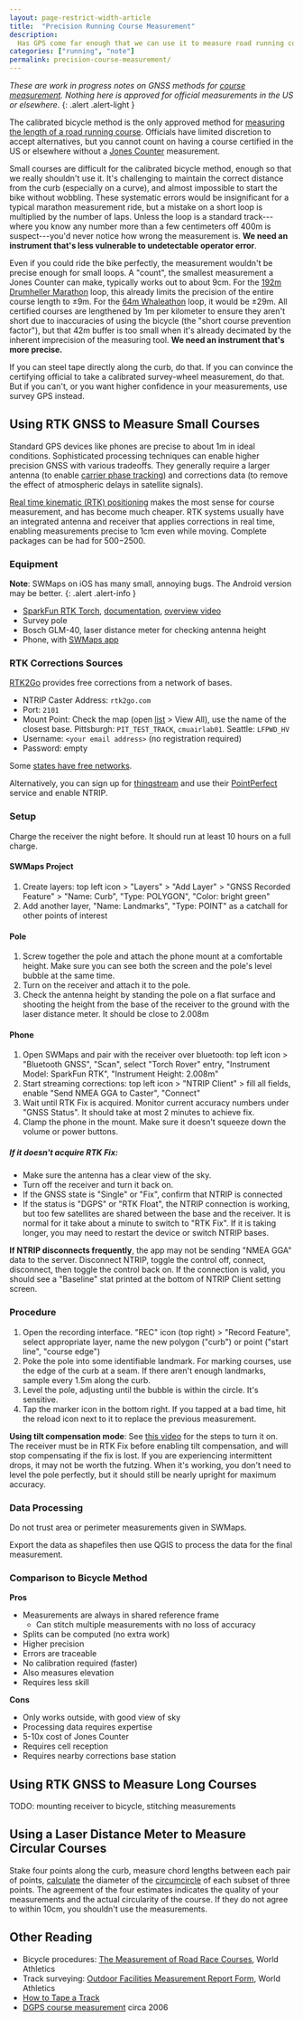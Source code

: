 ```yaml
---
layout: page-restrict-width-article
title:  "Precision Running Course Measurement"
description:
  Has GPS come far enough that we can use it to measure road running courses? Try it and see.
categories: ["running", "note"]
permalink: precision-course-measurement/
---
```


_These are work in progress notes on GNSS methods for [course measurement](https://rrtc.net/). Nothing here is approved for official measurements in the US or elsewhere._
{: .alert .alert-light }

The calibrated bicycle method is the only approved method for [measuring the length of a road running course](https://rrtc.net/). Officials have limited discretion to accept alternatives, but you cannot count on having a course certified in the US or elsewhere without a [Jones Counter](https://en.wikipedia.org/wiki/Jones_Counter) measurement.

Small courses are difficult for the calibrated bicycle method, enough so that we really shouldn't use it.
It's challenging to maintain the correct distance from the curb (especially on a curve), and almost impossible to start the bike without wobbling. These systematic errors would be insignificant for a typical marathon measurement ride, but a mistake on a short loop is multiplied by the number of laps. Unless the loop is a standard track---where you know any number more than a few centimeters off 400m is suspect---you'd never notice how wrong the measurement is. **We need an instrument that's less vulnerable to undetectable operator error**. 

Even if you could ride the bike perfectly, the measurement wouldn't be precise enough for small loops. A "count", the smallest measurement a Jones Counter can make, typically works out to about 9cm. For the [192m Drumheller Marathon](https://drumhellermarathon.com) loop, this already limits the precision of the entire course length to ±9m. For the [64m Whaleathon](https://whaleathon.com/) loop, it would be ±29m. All certified courses are lengthened by 1m per kilometer to ensure they aren't short due to inaccuracies of using the bicycle (the "short course prevention factor"), but that 42m buffer is too small when it's already decimated by the inherent imprecision of the measuring tool. **We need an instrument that's more precise.**

If you can steel tape directly along the curb, do that. If you can convince the certifying official to take a calibrated survey-wheel measurement, do that. But if you can't, or you want higher confidence in your measurements, use survey GPS instead.


## Using RTK GNSS to Measure Small Courses

Standard GPS devices like phones are precise to about 1m in ideal conditions. Sophisticated processing techniques can enable higher precision GNSS with various tradeoffs. They generally require a larger antenna (to enable [carrier phase tracking](https://ocw.mit.edu/courses/12-540-principles-of-the-global-positioning-system-spring-2012/7a866b4a6977a0bc4537aab5c8dc581d_MIT12_540S12_lec8.pdf)) and corrections data (to remove the effect of atmospheric delays in satellite signals).

[Real time kinematic (RTK) positioning](https://en.wikipedia.org/wiki/Real-time_kinematic_positioning) makes the most sense for course measurement, and has become much cheaper. RTK systems usually have an integrated antenna and receiver that applies corrections in real time, enabling measurements precise to 1cm even while moving. Complete packages can be had for $500-$2500.

### Equipment

**Note**: SWMaps on iOS has many small, annoying bugs. The Android version may be better.
{: .alert .alert-info }


* [SparkFun RTK Torch](https://www.sparkfun.com/sparkfun-rtk-torch.html), [documentation](https://docs.sparkfun.com/SparkFun_RTK_Everywhere_Firmware/), [overview video](https://www.youtube.com/watch?v=gJyWOUiZ-bg)
* Survey pole
* Bosch GLM-40, laser distance meter for checking antenna height
* Phone, with [SWMaps app](https://aviyaantech.com/swmaps/)

### RTK Corrections Sources

[RTK2Go](http://rtk2go.com/) provides free corrections from a network of bases.

* NTRIP Caster Address: `rtk2go.com`
* Port: `2101`
* Mount Point: Check the map (open [list](http://monitor.use-snip.com/?hostUrl=rtk2go.com&port=2101) > View All), use the name of the closest base. Pittsburgh: `PIT_TEST_TRACK`, `cmuairlab01`. Seattle: `LFPWD_HV`
* Username: `<your email address>` (no registration required)
* Password: empty

Some [states have free networks](https://e38surveysolutions.com/pages/ntrip-rtk-network-access-by-state).

Alternatively, you can sign up for [thingstream](https://www.u-blox.com/en/product/thingstream) and use their [PointPerfect](https://developer.thingstream.io/guides/location-services/pointperfect-getting-started#h.bnxb00jfm4sd) service and enable NTRIP.

### Setup

Charge the receiver the night before. It should run at least 10 hours on a full charge.

#### SWMaps Project

1. Create layers: top left icon > "Layers" > "Add Layer" > "GNSS Recorded Feature" > "Name: Curb", "Type: POLYGON", "Color: bright green"
2. Add another layer, "Name: Landmarks", "Type: POINT" as a catchall for other points of interest

#### Pole

1. Screw together the pole and attach the phone mount at a comfortable height. Make sure you can see both the screen and the pole's level bubble at the same time.
2. Turn on the receiver and attach it to the pole.
3. Check the antenna height by standing the pole on a flat surface and shooting the height from the base of the receiver to the ground with the laser distance meter. It should be close to 2.008m

#### Phone

1. Open SWMaps and pair with the receiver over bluetooth: top left icon > "Bluetooth GNSS", "Scan", select "Torch Rover" entry, "Instrument Model: SparkFun RTK", "Instrument Height: 2.008m"
2. Start streaming corrections: top left icon > "NTRIP Client" > fill all fields, enable "Send NMEA GGA to Caster", "Connect"
3. Wait until RTK Fix is acquired. Monitor current accuracy numbers under "GNSS Status". It should take at most 2 minutes to achieve fix.
4. Clamp the phone in the mount. Make sure it doesn't squeeze down the volume or power buttons.

##### If it doesn't acquire RTK Fix:
* Make sure the antenna has a clear view of the sky.
* Turn off the receiver and turn it back on.
* If the GNSS state is "Single" or "Fix", confirm that NTRIP is connected
* If the status is "DGPS" or "RTK Float", the NTRIP connection is working, but too few satellites are shared between the base and the receiver. It is normal for it take about a minute to switch to "RTK Fix". If it is taking longer, you may need to restart the device or switch NTRIP bases.

**If NTRIP disconnects frequently**, the app may not be sending "NMEA GGA" data to the server. Disconnect NTRIP, toggle the control off, connect, disconnect, then toggle the control back on. If the connection is valid, you should see a "Baseline" stat printed at the bottom of NTRIP Client setting screen.

### Procedure

1. Open the recording interface. "REC" icon (top right) > "Record Feature", select appropriate layer, name the new polygon ("curb") or point ("start line", "course edge")
2. Poke the pole into some identifiable landmark. For marking courses, use the edge of the curb at a seam. If there aren't enough landmarks, sample every 1.5m along the curb.
3. Level the pole, adjusting until the bubble is within the circle. It's sensitive.
4. Tap the marker icon in the bottom right. If you tapped at a bad time, hit the reload icon next to it to replace the previous measurement.

**Using tilt compensation mode**: See [this video](https://www.youtube.com/watch?v=gJyWOUiZ-bg) for the steps to turn it on. The receiver must be in RTK Fix before enabling tilt compensation, and will stop compensating if the fix is lost. If you are experiencing intermittent drops, it may not be worth the futzing. When it's working, you don't need to level the pole perfectly, but it should still be nearly upright for maximum accuracy.

### Data Processing

Do not trust area or perimeter measurements given in SWMaps.

Export the data as shapefiles then use QGIS to process the data for the final measurement.

### Comparison to Bicycle Method

<div class="row">
<div class="col-6" markdown="1">


**Pros**
* Measurements are always in shared reference frame
  * Can stitch multiple measurements with no loss of accuracy
* Splits can be computed (no extra work)
* Higher precision
* Errors are traceable
* No calibration required (faster)
* Also measures elevation
* Requires less skill


</div>
<div class="col-6" markdown="1">

**Cons**
* Only works outside, with good view of sky
* Processing data requires expertise
* 5-10x cost of Jones Counter
* Requires cell reception
* Requires nearby corrections base station

</div>
</div>

## Using RTK GNSS to Measure Long Courses

TODO: mounting receiver to bicycle, stitching measurements

## Using a Laser Distance Meter to Measure Circular Courses

Stake four points along the curb, measure chord lengths between each pair of points, [calculate](https://planetcalc.com/1050/) the diameter of the [circumcircle](https://en.wikipedia.org/wiki/Circumcircle) of each subset of three points. The agreement of the four estimates indicates the quality of your measurements and the actual circularity of the course. If they do not agree to within 10cm, you shouldn't use the measurements.


## Other Reading

* Bicycle procedures: [The Measurement of Road Race Courses](https://media.aws.iaaf.org/competitioninfo/2023%20Course%20Measurement%20Book%20-%20ENG.pdf), World Athletics
* Track surveying: [Outdoor Facilities Measurement Report Form](https://www.worldathletics.org/download/download?filename=8cfa0284-c460-4030-9389-73489c1bf61f.doc&urlslug=REPORT%20FORMS%20-%20Measurement%20Report%20-%20Outdoor), World Athletics
* [How to Tape a Track](https://www.flipsnack.com/USATF/how-to-tape-a-track/full-view.html)
* [DGPS course measurement](https://rrtc.net/Articles/Spac%20Meas.pdf) circa 2006